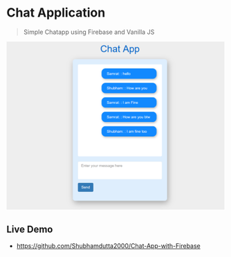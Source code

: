 # Chat Application

> Simple Chatapp using Firebase and Vanilla JS

![screenshot](https://github.com/Shubhamdutta2000/Chat-App-with-Firebase/blob/main/images/chat-app.PNG)

## Live Demo

- https://github.com/Shubhamdutta2000/Chat-App-with-Firebase
